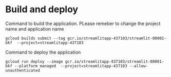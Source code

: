 # Build and deploy

Command to build the application. PLease remeber to change the project name and application name
```
gcloud builds submit --tag gcr.io/streamlitapp-437103/streamlit-00001-bkf  --project=streamlitapp-437103
```

Command to deploy the application
```
gcloud run deploy --image gcr.io/streamlitapp-437103/streamlit-00001-bkf --platform managed  --project=streamlitapp-437103 --allow-unauthenticated
```
